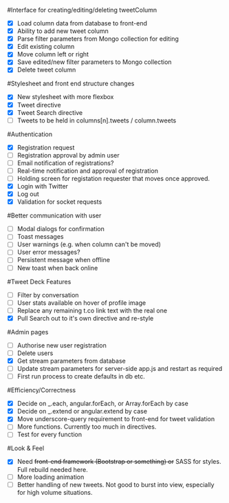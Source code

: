 #Interface for creating/editing/deleting tweetColumn
- [X] Load column data from database to front-end
- [X] Ability to add new tweet column
- [X] Parse filter parameters from Mongo collection for editing
- [X] Edit existing column
- [X] Move column left or right
- [X] Save edited/new filter parameters to Mongo collection
- [X] Delete tweet column

#Stylesheet and front end structure changes
- [X] New stylesheet with more flexbox
- [X] Tweet directive
- [X] Tweet Search directive
- [ ] Tweets to be held in columns[n].tweets / column.tweets

#Authentication
- [X] Registration request
- [ ] Registration approval by admin user
- [ ] Email notification of registrations?
- [ ] Real-time notification and approval of registration
- [ ] Holding screen for registation requester that moves once approved. 
- [X] Login with Twitter
- [X] Log out
- [X] Validation for socket requests

#Better communication with user
- [ ] Modal dialogs for confirmation
- [ ] Toast messages
- [ ] User warnings (e.g. when column can't be moved)
- [ ] User error messages?
- [ ] Persistent message when offline
- [ ] New toast when back online

#Tweet Deck Features
- [ ] Filter by conversation
- [ ] User stats available on hover of profile image
- [ ] Replace any remaining t.co link text with the real one
- [X] Pull Search out to it's own directive and re-style

#Admin pages
- [ ] Authorise new user registration
- [ ] Delete users
- [X] Get stream parameters from database
- [ ] Update stream parameters for server-side app.js and restart as required
- [ ] First run process to create defaults in db etc. 

#Efficiency/Correctness
- [X] Decide on _.each,  angular.forEach, or Array.forEach by case
- [X] Decide on _.extend or angular.extend by case
- [X] Move underscore-query requirement to front-end for tweet validation
- [ ] More functions. Currently too much in directives. 
- [ ] Test for every function

#Look & Feel
- [X] Need ~~front-end framework (Bootstrap or something) or~~ SASS for styles. Full rebuild needed here. 
- [ ] More loading animation
- [ ] Better handling of new tweets. Not good to burst into view, especially for high volume situations. 
